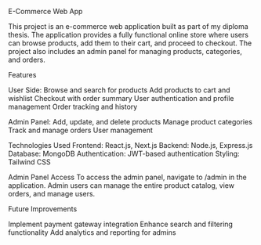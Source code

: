 E-Commerce Web App

This project is an e-commerce web application built as part of my diploma thesis. The application provides a fully functional online store where users can browse products, add them to their cart, and proceed to checkout. The project also includes an admin panel for managing products, categories, and orders.

Features

User Side:
Browse and search for products
Add products to cart and wishlist
Checkout with order summary
User authentication and profile management
Order tracking and history

Admin Panel:
Add, update, and delete products
Manage product categories
Track and manage orders
User management

Technologies Used
Frontend: React.js, Next.js
Backend: Node.js, Express.js
Database: MongoDB
Authentication: JWT-based authentication
Styling: Tailwind CSS

Admin Panel Access
To access the admin panel, navigate to /admin in the application. Admin users can manage the entire product catalog, view orders, and manage users.

Future Improvements

Implement payment gateway integration 
Enhance search and filtering functionality
Add analytics and reporting for admins
